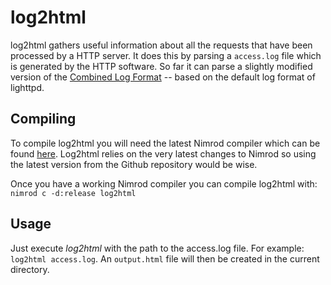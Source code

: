 # log2html
log2html gathers useful information about all the requests that have been processed by a HTTP server. It does this by parsing a `access.log` file which is generated by the HTTP software. So far it can parse a slightly modified version of the [Combined Log Format](http://httpd.apache.org/docs/current/logs.html "Combined Log Format") -- based on the default log format of lighttpd.

## Compiling
To compile log2html you will need the latest Nimrod compiler which can be found [here](http://github.com/Araq/Nimrod/ "nimrod"). Log2html relies on the very latest changes to Nimrod so using the latest version from the Github repository would be wise.

Once you have a working Nimrod compiler you can compile log2html with: `nimrod c -d:release log2html`

## Usage
Just execute *log2html* with the path to the access.log file. For example: `log2html access.log`. An `output.html` file will then be created in the current directory.
